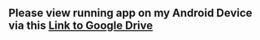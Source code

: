 ## Please view running app on my Android Device via this [Link to Google Drive](https://drive.google.com/file/d/1rDldhlrBpxNPc14nd4CFj_ZXYbp23qU5/view)